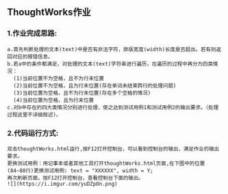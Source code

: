 ## ThoughtWorks作业
### 1.作业完成思路:
    a.首先判断处理的文本(text)中是否有非法字符，排版宽度(width)长度是否超出。若有则返回对应的报错信息。
    b.若a中的条件都满足，对处理的文本(text)字符串进行遍历，在遍历的过程中再分为四类情况：
      (1)当前位置不为空格，且不为行末位置
      (2)当前位置不为空格，且为行末位置(存在单词未结束跨行的处理问题)
      (3)当前位置为空格，且不为行末位置(存在多个空格的情况)
      (4)当前位置为空格，且为行末位置
    c.对b中存在的四大类情况分别进行处理，使之达到测试用例1和测试用例2的输出要求。（处理过程这里不详细叙述)。


### 2.代码运行方式:
    双击thoughtWorks.html运行,按F12打开控制台，可以看到控制台的输出，满足作业的输出要求。
    更换测试用例：用记事本或者其他工具打开thoughtWorks.html页面,在下图中的位置(84~88行)更换测试用例: text = "XXXXXX", width = Y;
    再次刷新页面，按F12打开控制台，查看控制台下面的输出。
    ![](https://i.imgur.com/yuDZpOn.png)
